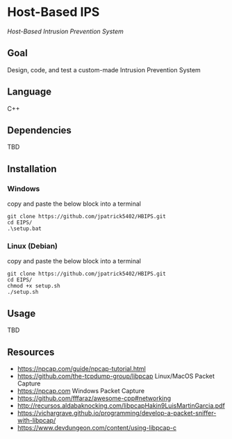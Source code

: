 # Host-Based IPS
_Host-Based Intrusion Prevention System_

## Goal
Design, code, and test a custom-made Intrusion Prevention System

## Language
C++

## Dependencies
TBD

## Installation
### Windows
copy and paste the below block into a terminal
```
git clone https://github.com/jpatrick5402/HBIPS.git
cd EIPS/
.\setup.bat
```
### Linux (Debian)
copy and paste the below block into a terminal
```
git clone https://github.com/jpatrick5402/HBIPS.git
cd EIPS/
chmod +x setup.sh
./setup.sh
```
## Usage
TBD

## Resources
- https://npcap.com/guide/npcap-tutorial.html
- https://github.com/the-tcpdump-group/libpcap Linux/MacOS Packet Capture
- https://npcap.com Windows Packet Capture
- https://github.com/fffaraz/awesome-cpp#networking
- http://recursos.aldabaknocking.com/libpcapHakin9LuisMartinGarcia.pdf
- https://vichargrave.github.io/programming/develop-a-packet-sniffer-with-libpcap/
- https://www.devdungeon.com/content/using-libpcap-c
